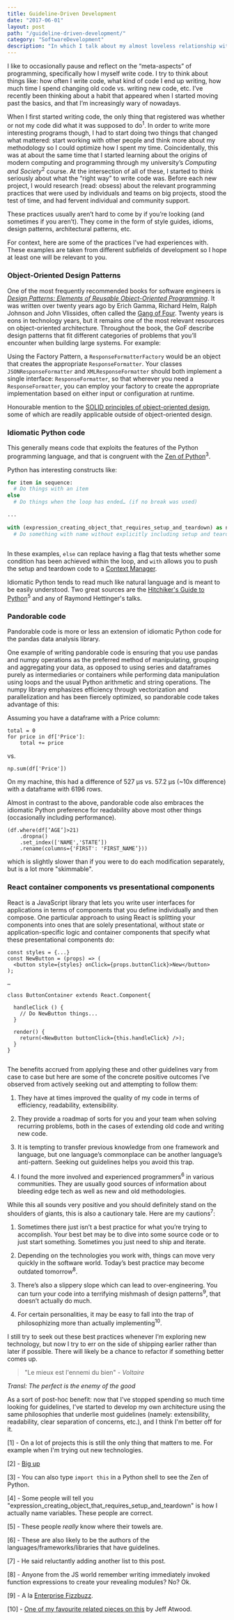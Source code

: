 ```yaml
---
title: Guideline-Driven Development
date: "2017-06-01"
layout: post
path: "/guideline-driven-development/"
category: "SoftwareDevelopment"
description: "In which I talk about my almost loveless relationship with coding best practices."
---
```


 
I like to occasionally pause and reflect on the “meta-aspects” of programming, specifically how I myself write code. I try to think about things like: how often I write code, what kind of code I end up writing, how much time I spend changing old code vs. writing new code, etc. I’ve recently been thinking about a habit that appeared when I started moving past the basics, and that I’m increasingly wary of nowadays.
 
When I first started writing code, the only thing that registered was whether or not my code did what it was supposed to do<sup>1</sup>. In order to write more interesting programs though, I had to start doing two things that changed what mattered: start working with other people and think more about my methodology so I could optimize how I spent my time. Coincidentally, this was at about the same time that I started learning about the origins of modern computing and programming through my university’s *Computing and Society*<sup>2</sup> course. At the intersection of all of these, I started to think seriously about what the “right way” to write code was. Before each new project, I would research (read: obsess) about the relevant programming practices that were used by individuals and teams on big projects, stood the test of time, and had fervent individual and community support. 
 
These practices usually aren’t hard to come by if you’re looking (and sometimes if you aren’t). They come in the form of style guides, idioms, design patterns, architectural patterns, etc. 
 
For context, here are some of the practices I’ve had experiences with. These examples are taken from different subfields of development so I hope at least one will be relevant to you. 
 
### Object-Oriented Design Patterns 
 
One of the most frequently recommended books for software engineers is [*Design Patterns: Elements of Reusable Object-Oriented Programming*](http://wiki.c2.com/?DesignPatternsBook). It was written over twenty years ago by Erich Gamma, Richard Helm, Ralph Johnson and John Vlissides, often called the [Gang of Four](http://wiki.c2.com/?GangOfFour). Twenty years is eons in technology years, but it remains one of the most relevant resources on object-oriented architecture. Throughout the book, the GoF describe design patterns that fit different categories of problems that you’ll encounter when building large systems. For example:

Using the Factory Pattern, a `ResponseFormatterFactory` would be an object that creates the appropriate `ResponseFormatter`. Your classes `JSONResponseFormatter` and  `XMLResponseFormatter` should both implement a single interface: `ResponseFormatter`, so that wherever you need a `ResponseFormatter`, you can employ your factory to create the appropriate implementation based on either input or configuration at runtime.
 
Honourable mention to the [SOLID principles of object-oriented design](https://en.wikipedia.org/wiki/SOLID_(object-oriented_design)), some of which are readily applicable outside of object-oriented design.
 

### Idiomatic Python code
This generally means code that exploits the features of the Python programming language, and that is congruent with the [Zen of Python](https://en.wikipedia.org/wiki/Zen_of_Python)<sup>3</sup>.


Python has interesting constructs like:

```python
for item in sequence:
  # Do things with an item
else
  # Do things when the loop has ended… (if no break was used) 

...
 
with (expression_creating_object_that_requires_setup_and_teardown) as name:
  # Do something with name without explicitly including setup and teardown code.
 
```

In these examples, `else` can replace having a flag that tests whether some condition has been achieved within the loop, and `with` allows you to push the setup and teardown code to a [Context Manager](https://docs.python.org/2/library/contextlib.html).

Idiomatic Python tends to read much like natural language and is meant to be easily understood. Two great sources are the [Hitchiker's Guide to Python](http://python-guide-pt-br.readthedocs.io/en/latest/)<sup>5</sup> and any of Raymond Hettinger's talks.
 

### Pandorable code

Pandorable code is more or less an extension of idiomatic Python code for the pandas data analysis library. 
 
One example of writing pandorable code is ensuring that you use pandas and numpy operations as the preferred method of manipulating, grouping and aggregating your data, as opposed to using series and dataframes purely as intermediaries or containers while performing data manipulation using loops and the usual Python arithmetic and string operations. The numpy library  emphasizes efficiency through vectorization and parallelization and has been fiercely optimized, so pandorable code takes advantage of this: 
 
Assuming you have a dataframe with a Price column:
 
```
total = 0
for price in df['Price']:
    total += price
```
vs. 
```
np.sum(df['Price'])
```
On my machine, this had a difference of 527 µs vs. 57.2 µs (~10x difference) with a dataframe with 6196 rows.
 
Almost in contrast to the above, pandorable code also embraces the idiomatic Python preference for readability above most other things (occasionally including performance). 
 
```
(df.where(df[‘AGE’]>21)
    .dropna()
    .set_index(['NAME','STATE’])
    .rename(columns={'FIRST': 'FIRST_NAME’}))
 ```
which is slightly slower than if you were to do each modification separately, but is a lot more "skimmable".
 
### React container components vs presentational components 

React is a JavaScript library that lets you write user interfaces for applications in terms of components that you define individually and then compose. One particular approach to using React is splitting your components into ones that are solely presentational, without state or application-specific logic and container components that specify what these presentational components do:
 
```
const styles = {...}
const NewButton = (props) => (
  <button style={styles} onClick={props.buttonClick}>New</button>
);
 
…
 
class ButtonContainer extends React.Component{
 
  handleClick () {
    // Do NewButton things...
  }
 
  render() {
    return(<NewButton buttonClick={this.handleClick} />);
  }	
}
 
```

 
The benefits accrued from applying these and other guidelines vary from case to case but here are some of the concrete positive outcomes I’ve observed from actively seeking out and attempting to follow them:
 
1. They have at times improved the quality of my code in terms of efficiency, readability, extensibility.
 
2. They provide a roadmap of sorts for you and your team when solving recurring problems, both in the cases of extending old code and writing new code. 
 
3. It is tempting to transfer previous knowledge from one framework and language, but one language’s commonplace can be another language’s anti-pattern. Seeking out guidelines helps you avoid this trap. 

4. I found the more involved and experienced programmers<sup>6</sup> in various communities. They are usually good sources of information about bleeding edge tech as well as new and old methodologies. 


While this all sounds very positive and you should definitely stand on the shoulders of giants, this is also a cautionary tale. Here are my cautions<sup>7</sup>: 
 
1. Sometimes there just isn’t a best practice for what you’re trying to accomplish. Your best bet may be to dive into some source code or to just start something. Sometimes you just need to ship and iterate.
 
2. Depending on the technologies you work with, things can move very quickly in the software world. Today’s best practice may become outdated tomorrow<sup>8</sup>.
 
3. There’s also a slippery slope which can lead to over-engineering. You can turn your code into a terrifying mishmash of design patterns<sup>9</sup>, that doesn’t actually do much.
 
4. For certain personalities, it may be easy to fall into the trap of philosophizing more than actually implementing<sup>10</sup>. 
 
I still try to seek out these best practices whenever I’m exploring new technology, but now I try to err on the side of shipping earlier rather than later if possible. There will likely be a chance to refactor if something better comes up. 

> "Le mieux est l'ennemi du bien" \- *Voltaire*

*Transl: The perfect is the enemy of the good*

As a sort of post-hoc benefit: now that I've stopped spending so much time looking for guidelines, I've started to develop my own architecture using the same philosophies that underlie most guidelines (namely: extensibility, readability, clear separation of concerns, etc.), and I think I'm better off for it.
 
[1] - On a lot of projects this is still the only thing that matters to me. For example when I'm trying out new technologies.

[2] - [Big up](https://www.mona.uwi.edu/compsci/comp1220)

[3] - You can also type `import this` in a Python shell to see the Zen of Python.

[4] - Some people will tell you "expression_creating_object_that_requires_setup_and_teardown" is how I actually name variables. These people are correct.

[5] - These people *really* know where their towels are. 

[6] - These are also likely to be the authors of the languages/frameworks/libraries that have guidelines.

[7] - He said reluctantly adding another list to this post.

[8] - Anyone from the JS world remember writing immediately invoked function expressions to create your revealing modules? No? Ok.

[9] - A la [Enterprise Fizzbuzz](https://github.com/EnterpriseQualityCoding/FizzBuzzEnterpriseEdition).

[10] - [One of my favourite related pieces on this](https://blog.codinghorror.com/are-you-a-doer-or-a-talker/) by Jeff Atwood.
